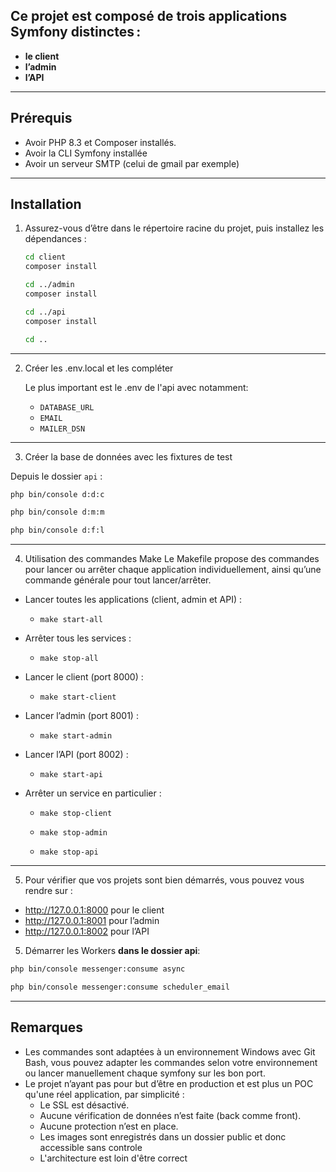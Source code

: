 ## Ce projet est composé de trois applications Symfony distinctes :

- **le client**
- **l’admin**
- **l’API**

---

## Prérequis

- Avoir PHP 8.3 et Composer installés.
- Avoir la CLI Symfony installée
- Avoir un serveur SMTP (celui de gmail par exemple)

---

## Installation

1. Assurez-vous d’être dans le répertoire racine du projet, puis installez les dépendances :

   ```bash
   cd client
   composer install

   cd ../admin
   composer install

   cd ../api
   composer install

   cd ..
   ```

---

2. Créer les .env.local et les compléter

   Le plus important est le .env de l'api avec notamment:

   - `DATABASE_URL`
   - `EMAIL`
   - `MAILER_DSN`

---

3. Créer la base de données avec les fixtures de test

Depuis le dossier `api` :

```bash
php bin/console d:d:c

php bin/console d:m:m

php bin/console d:f:l
```

---

4. Utilisation des commandes Make
   Le Makefile propose des commandes pour lancer ou arrêter chaque application individuellement, ainsi qu’une commande générale pour tout lancer/arrêter.

- Lancer toutes les applications (client, admin et API) :

  - `make start-all`

- Arrêter tous les services :

  - `make stop-all`

- Lancer le client (port 8000) :

  - `make start-client`

- Lancer l’admin (port 8001) :

  - `make start-admin`

- Lancer l’API (port 8002) :

  - `make start-api`

- Arrêter un service en particulier :

  - `make stop-client`

  - `make stop-admin`

  - `make stop-api`

---

5. Pour vérifier que vos projets sont bien démarrés, vous pouvez vous rendre sur :

- http://127.0.0.1:8000 pour le client
- http://127.0.0.1:8001 pour l’admin
- http://127.0.0.1:8002 pour l’API

5. Démarrer les Workers **dans le dossier api**:

```bash
php bin/console messenger:consume async

php bin/console messenger:consume scheduler_email
```

---

## Remarques

- Les commandes sont adaptées à un environnement Windows avec Git Bash, vous pouvez adapter les commandes selon votre environnement ou lancer manuellement chaque symfony sur les bon port.
- Le projet n’ayant pas pour but d’être en production et est plus un POC qu'une réel application, par simplicité :
  - Le SSL est désactivé.
  - Aucune vérification de données n’est faite (back comme front).
  - Aucune protection n’est en place.
  - Les images sont enregistrés dans un dossier public et donc accessible sans controle
  - L'architecture est loin d'être correct
